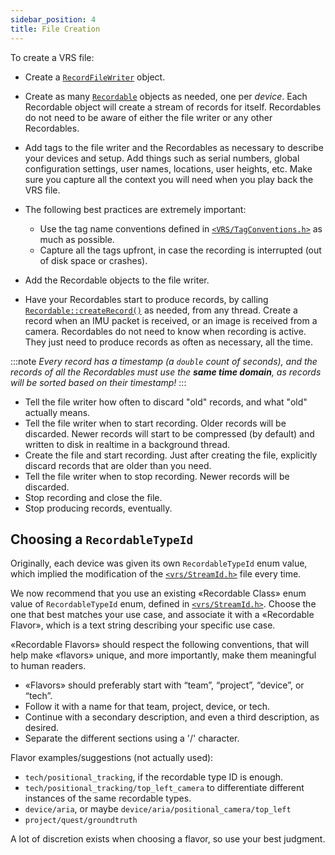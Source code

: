 ```yaml
---
sidebar_position: 4
title: File Creation
---
```


To create a VRS file:

- Create a [`RecordFileWriter`](https://github.com/facebookresearch/vrs/blob/main/vrs/RecordFileWriter.h) object.
- Create as many [`Recordable`](https://github.com/facebookresearch/vrs/blob/main/vrs/Recordable.h) objects as needed, one per _device_. Each Recordable object will create a stream of records for itself. Recordables do not need to be aware of either the file writer or any other Recordables.
- Add tags to the file writer and the Recordables as necessary to describe your devices and setup. Add things such as serial numbers, global configuration settings, user names, locations, user heights, etc. Make sure you capture all the context you will need when you play back the VRS file.

- The following best practices are extremely important:
  - Use the tag name conventions defined in [`<VRS/TagConventions.h>`](https://github.com/facebookresearch/vrs/blob/main/vrs/TagConventions.h) as much as possible.
  - Capture all the tags upfront, in case the recording is interrupted (out of disk space or crashes).

- Add the Recordable objects to the file writer.
- Have your Recordables start to produce records, by calling [`Recordable::createRecord()`](https://github.com/facebookresearch/vrs/blob/main/vrs/Recordable.h#L236) as needed, from any thread. Create a record when an IMU packet is received, or an image is received from a camera. Recordables do not need to know when recording is active. They just need to produce records as often as necessary, all the time.

<!-- prettier-ignore -->
:::note
*Every record has a timestamp (a `double` count of seconds), and the records of all the Recordables must use the **same time domain**, as records will be sorted based on their timestamp!*
:::

- Tell the file writer how often to discard "old" records, and what "old" actually means.
- Tell the file writer when to start recording. Older records will be discarded. Newer records will start to be compressed (by default) and written to disk in realtime in a background thread.
- Create the file and start recording. Just after creating the file, explicitly discard records that are older than you need.
- Tell the file writer when to stop recording. Newer records will be discarded.
- Stop recording and close the file.
- Stop producing records, eventually.

## Choosing a `RecordableTypeId`

Originally, each device was given its own `RecordableTypeId` enum value, which implied the modification of the [`<vrs/StreamId.h>`](https://github.com/facebookresearch/vrs/blob/main/vrs/StreamId.h) file every time.

We now recommend that you use an existing «Recordable Class» enum value of `RecordableTypeId` enum, defined in [`<vrs/StreamId.h>`](https://github.com/facebookresearch/vrs/blob/main/vrs/StreamId.h). Choose the one that best matches your use case, and associate it with a «Recordable Flavor», which is a text string describing your specific use case.

«Recordable Flavors» should respect the following conventions, that will help make «flavors» unique, and more importantly, make them meaningful to human readers.

- «Flavors» should preferably start with “team”, “project”, “device”, or “tech”.
- Follow it with a name for that team, project, device, or tech.
- Continue with a secondary description, and even a third description, as desired.
- Separate the different sections using a '/' character.

Flavor examples/suggestions (not actually used):

- `tech/positional_tracking`, if the recordable type ID is enough.
- `tech/positional_tracking/top_left_camera` to differentiate different instances of the same recordable types.
- `device/aria`, or maybe `device/aria/positional_camera/top_left`
- `project/quest/groundtruth`

A lot of discretion exists when choosing a flavor, so use your best judgment.
